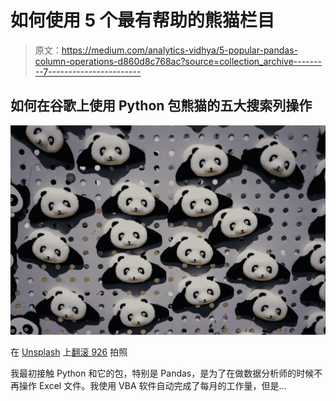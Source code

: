 # 如何使用 5 个最有帮助的熊猫栏目

> 原文：<https://medium.com/analytics-vidhya/5-popular-pandas-column-operations-d860d8c768ac?source=collection_archive---------7----------------------->

## 如何在谷歌上使用 Python 包熊猫的五大搜索列操作

![](img/2223f636bce2f2d6c0f3c3bdb7a2bd14.png)

在 [Unsplash](https://unsplash.com?utm_source=medium&utm_medium=referral) 上[翻滚 926](https://unsplash.com/@billow926?utm_source=medium&utm_medium=referral) 拍照

我最初接触 Python 和它的包，特别是 Pandas，是为了在做数据分析师的时候不再操作 Excel 文件。我使用 VBA 软件自动完成了每月的工作量，但是…